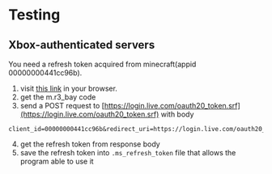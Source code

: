# Testing

## Xbox-authenticated servers
You need a refresh token acquired from minecraft(appid 00000000441cc96b).   

1. visit [this link](https://login.live.com/oauth20_authorize.srf?client_id=00000000441cc96b&redirect_uri=https://login.live.com/oauth20_desktop.srf&response_type=code&scope=service::user.auth.xboxlive.com::MBI_SSL)
 in your browser.  
2. get the m.r3_bay code
3. send a POST request to [https://login.live.com/oauth20_token.srf](https://login.live.com/oauth20_token.srf)
 with body
```
client_id=00000000441cc96b&redirect_uri=https://login.live.com/oauth20_desktop.srf&grant_type=authorization_code&code=$YOUR_CODE
```
4. get the refresh token from response body  
5. save the refresh token into `.ms_refresh_token` file that allows the program able to use it  
